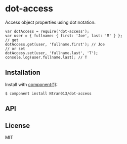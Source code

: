 # dot-access

  Access object properties using dot notation.
  
    var dotAccess = require('dot-access');
    var user = { fullname: { first: 'Joe', last: 'M' } };
    // get
    dotAccess.get(user, 'fullname.first'); // Joe
    // or set
    dotAccess.set(user, 'fullname.last', 'T');
    console.log(user.fullname.last); // T

## Installation

  Install with [component(1)](http://component.io):

    $ component install Ntran013/dot-access

## API



## License

  MIT
